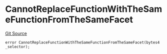 # CannotReplaceFunctionWithTheSameFunctionFromTheSameFacet
[Git Source](https://github.com/thrackle-io/tron/blob/bb9fb29098b7e62d948f810420d516cd6ca78012/src/client/token/handler/diamond/HandlerDiamondLib.sol)


```solidity
error CannotReplaceFunctionWithTheSameFunctionFromTheSameFacet(bytes4 _selector);
```

